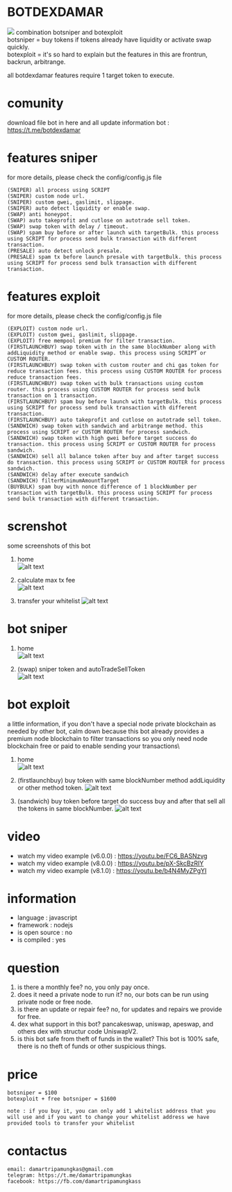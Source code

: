 # BOTDEXDAMAR
![](https://github.com/damartripamungkas/botdexdamar/blob/main/images/logo.png)
combination botsniper and botexploit\
botsniper = buy tokens if tokens already have liquidity or activate swap quickly.\
botexploit = it's so hard to explain but the features in this are frontrun, backrun, arbitrange.

all botdexdamar features require 1 target token to execute.

# comunity
download file bot in here and all update information bot :
https://t.me/botdexdamar

# features sniper
for more details, please check the config/config.js file
```
(SNIPER) all process using SCRIPT
(SNIPER) custom node url.
(SNIPER) custom gwei, gaslimit, slippage.
(SNIPER) auto detect liquidity or enable swap.
(SWAP) anti honeypot.
(SWAP) auto takeprofit and cutlose on autotrade sell token.
(SWAP) swap token with delay / timeout.
(SWAP) spam buy before or after launch with targetBulk. this process using SCRIPT for process send bulk transaction with different transaction.
(PRESALE) auto detect unlock presale.
(PRESALE) spam tx before launch presale with targetBulk. this process using SCRIPT for process send bulk transaction with different transaction.
```

# features exploit
for more details, please check the config/config.js file
```
(EXPLOIT) custom node url.
(EXPLOIT) custom gwei, gaslimit, slippage.
(EXPLOIT) free mempool premium for filter transaction.
(FIRSTLAUNCHBUY) swap token with in the same blockNumber along with addLiquidity method or enable swap. this process using SCRIPT or CUSTOM ROUTER.
(FIRSTLAUNCHBUY) swap token with custom router and chi gas token for reduce transaction fees. this process using CUSTOM ROUTER for process reduce transaction fees.
(FIRSTLAUNCHBUY) swap token with bulk transactions using custom router. this process using CUSTOM ROUTER for process send bulk transaction on 1 transaction.
(FIRSTLAUNCHBUY) spam buy before launch with targetBulk. this process using SCRIPT for process send bulk transaction with different transaction.
(FIRSTLAUNCHBUY) auto takeprofit and cutlose on autotrade sell token.
(SANDWICH) swap token with sandwich and arbitrange method. this process using SCRIPT or CUSTOM ROUTER for process sandwich.
(SANDWICH) swap token with high gwei before target success do transaction. this process using SCRIPT or CUSTOM ROUTER for process sandwich.
(SANDWICH) sell all balance token after buy and after target success do transaction. this process using SCRIPT or CUSTOM ROUTER for process sandwich.
(SANDWICH) delay after execute sandwich
(SANDWICH) filterMinimumAmountTarget
(BUYBULK) spam buy with nonce difference of 1 blockNumber per transaction with targetBulk. this process using SCRIPT for process send bulk transaction with different transaction.
```

# screnshot
some screenshots of this bot

1. home\
![alt text](https://github.com/damartripamungkas/botdexdamar/blob/main/images/home.png?raw=true)

2. calculate max tx fee\
![alt text](https://github.com/damartripamungkas/botdexdamar/blob/main/images/toolsCalculateTxFee.png?raw=true)

3. transfer your whitelist
![alt text](https://github.com/damartripamungkas/botdexdamar/blob/main/images/toolsTransferWhitelist.png?raw=true)

# bot sniper
1. home\
![alt text](https://github.com/damartripamungkas/botdexdamar/blob/main/images/botsniper.png?raw=true)

2. (swap) sniper token and autoTradeSellToken\
![alt text](https://github.com/damartripamungkas/botdexdamar/blob/main/images/botsniperSwap.png?raw=true)

# bot exploit
a little information, if you don't have a special node private blockchain as needed by other bot, calm down because this bot already provides a premium node blockchain to filter transactions so you only need node blockchain free or paid to enable sending your transactions\

1. home\
![alt text](https://github.com/damartripamungkas/botdexdamar/blob/main/images/botexploit.png?raw=true)

2. (firstlaunchbuy) buy token with same blockNumber method addLiquidity or other method token. 
![alt text](https://github.com/damartripamungkas/botdexdamar/blob/main/images/botexploitFirstLaunchBuy.png?raw=true)

3. (sandwich) buy token before target do success buy and after that sell all the tokens in same blockNumber.
![alt text](https://github.com/damartripamungkas/botdexdamar/blob/main/images/botexploitSandwich.png?raw=true)

# video
- watch my video example (v6.0.0) : https://youtu.be/FC6_BASNzvg
- watch my video example (v8.0.0) : https://youtu.be/pX-SkcBzRIY
- watch my video example (v8.1.0) : https://youtu.be/b4N4MyZPgYI

# information
- language : javascript
- framework : nodejs
- is open source : no
- is compiled : yes

# question
1. is there a monthly fee? no, you only pay once.
2. does it need a private node to run it? no, our bots can be run using private node or free node.
3. is there an update or repair fee? no, for updates and repairs we provide for free.
4. dex what support in this bot? pancakeswap, uniswap, apeswap, and others dex with structur code UniswapV2.
5. is this bot safe from theft of funds in the wallet? This bot is 100% safe, there is no theft of funds or other suspicious things.

# price
```
botsniper = $100
botexploit + free botsniper = $1600

note : if you buy it, you can only add 1 whitelist address that you will use and if you want to change your whitelist address we have provided tools to transfer your whitelist
```

# contactus
```
email: damartripamungkas@gmail.com
telegram: https://t.me/damartripamungkas
facebook: https://fb.com/damartripamungkass
```
